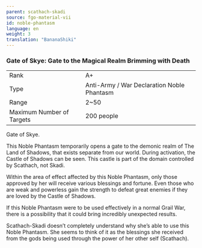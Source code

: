 ```yaml
---
parent: scathach-skadi
source: fgo-material-vii
id: noble-phantasm
language: en
weight: 3
translation: "BananaShiki"
---
```


### Gate of Skye: Gate to the Magical Realm Brimming with Death

<table>
  <tr><td>Rank</td><td>A+</td></tr>
  <tr><td>Type</td><td>Anti-Army / War Declaration Noble Phantasm</td></tr>
  <tr><td>Range</td><td>2~50</td></tr>
  <tr><td>Maximum Number of Targets</td><td>200 people</td></tr>
</table>

Gate of Skye.

This Noble Phantasm temporarily opens a gate to the demonic realm of The Land of Shadows, that exists separate from our world. During activation, the Castle of Shadows can be seen. This castle is part of the domain controlled by Scathach, not Skadi.

Within the area of effect affected by this Noble Phantasm, only those approved by her will receive various blessings and fortune. Even those who are weak and powerless gain the strength to defeat great enemies if they are loved by the Castle of Shadows.

If this Noble Phantasm were to be used effectively in a normal Grail War, there is a possibility that it could bring incredibly unexpected results.

Scathach-Skadi doesn’t completely understand why she’s able to use this Noble Phantasm. She seems to think of it as the blessings she received from the gods being used through the power of her other self (Scathach).
